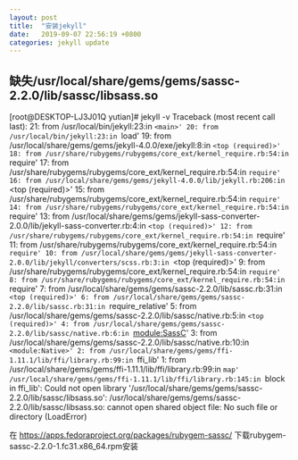 ```yaml
---
layout: post
title:  "安装jekyll"
date:   2019-09-07 22:56:19 +0800
categories: jekyll update
---
```

## 缺失/usr/local/share/gems/gems/sassc-2.2.0/lib/sassc/libsass.so
[root@DESKTOP-LJ3J01Q yutian]# jekyll -v
Traceback (most recent call last):
        21: from /usr/local/bin/jekyll:23:in `<main>'
        20: from /usr/local/bin/jekyll:23:in `load'
        19: from /usr/local/share/gems/gems/jekyll-4.0.0/exe/jekyll:8:in `<top (required)>'
        18: from /usr/share/rubygems/rubygems/core_ext/kernel_require.rb:54:in `require'
        17: from /usr/share/rubygems/rubygems/core_ext/kernel_require.rb:54:in `require'
        16: from /usr/local/share/gems/gems/jekyll-4.0.0/lib/jekyll.rb:206:in `<top (required)>'
        15: from /usr/share/rubygems/rubygems/core_ext/kernel_require.rb:54:in `require'
        14: from /usr/share/rubygems/rubygems/core_ext/kernel_require.rb:54:in `require'
        13: from /usr/local/share/gems/gems/jekyll-sass-converter-2.0.0/lib/jekyll-sass-converter.rb:4:in `<top (required)>'
        12: from /usr/share/rubygems/rubygems/core_ext/kernel_require.rb:54:in `require'
        11: from /usr/share/rubygems/rubygems/core_ext/kernel_require.rb:54:in `require'
        10: from /usr/local/share/gems/gems/jekyll-sass-converter-2.0.0/lib/jekyll/converters/scss.rb:3:in `<top (required)>'
         9: from /usr/share/rubygems/rubygems/core_ext/kernel_require.rb:54:in `require'
         8: from /usr/share/rubygems/rubygems/core_ext/kernel_require.rb:54:in `require'
         7: from /usr/local/share/gems/gems/sassc-2.2.0/lib/sassc.rb:31:in `<top (required)>'
         6: from /usr/local/share/gems/gems/sassc-2.2.0/lib/sassc.rb:31:in `require_relative'
         5: from /usr/local/share/gems/gems/sassc-2.2.0/lib/sassc/native.rb:5:in `<top (required)>'
         4: from /usr/local/share/gems/gems/sassc-2.2.0/lib/sassc/native.rb:6:in `<module:SassC>'
         3: from /usr/local/share/gems/gems/sassc-2.2.0/lib/sassc/native.rb:10:in `<module:Native>'
         2: from /usr/local/share/gems/gems/ffi-1.11.1/lib/ffi/library.rb:99:in `ffi_lib'
         1: from /usr/local/share/gems/gems/ffi-1.11.1/lib/ffi/library.rb:99:in `map'
/usr/local/share/gems/gems/ffi-1.11.1/lib/ffi/library.rb:145:in `block in ffi_lib': Could not open library '/usr/local/share/gems/gems/sassc-2.2.0/lib/sassc/libsass.so': /usr/local/share/gems/gems/sassc-2.2.0/lib/sassc/libsass.so: cannot open shared object file: No such file or directory (LoadError)

在 https://apps.fedoraproject.org/packages/rubygem-sassc/ 下载rubygem-sassc-2.2.0-1.fc31.x86_64.rpm安装
